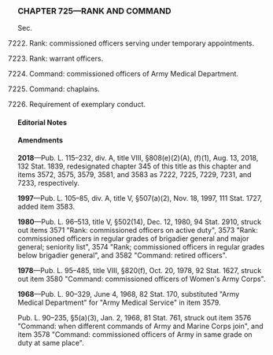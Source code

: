 ### **CHAPTER 725—RANK AND COMMAND** ###

Sec.

7222. Rank: commissioned officers serving under temporary appointments.

7225. Rank: warrant officers.

7229. Command: commissioned officers of Army Medical Department.

7231. Command: chaplains.

7233. Requirement of exemplary conduct.

#### **Editorial Notes** ####

#### Amendments ####

**2018**—Pub. L. 115–232, div. A, title VIII, §808(e)(2)(A), (f)(1), Aug. 13, 2018, 132 Stat. 1839, redesignated chapter 345 of this title as this chapter and items 3572, 3575, 3579, 3581, and 3583 as 7222, 7225, 7229, 7231, and 7233, respectively.

**1997**—Pub. L. 105–85, div. A, title V, §507(a)(2), Nov. 18, 1997, 111 Stat. 1727, added item 3583.

**1980**—Pub. L. 96–513, title V, §502(14), Dec. 12, 1980, 94 Stat. 2910, struck out items 3571 "Rank: commissioned officers on active duty", 3573 "Rank: commissioned officers in regular grades of brigadier general and major general; seniority list", 3574 "Rank; commissioned officers in regular grades below brigadier general", and 3582 "Command: retired officers".

**1978**—Pub. L. 95–485, title VIII, §820(f), Oct. 20, 1978, 92 Stat. 1627, struck out item 3580 "Command: commissioned officers of Women's Army Corps".

**1968**—Pub. L. 90–329, June 4, 1968, 82 Stat. 170, substituted "Army Medical Department" for "Army Medical Service" in item 3579.

Pub. L. 90–235, §5(a)(3), Jan. 2, 1968, 81 Stat. 761, struck out item 3576 "Command: when different commands of Army and Marine Corps join", and item 3578 "Command: commissioned officers of Army in same grade on duty at same place".